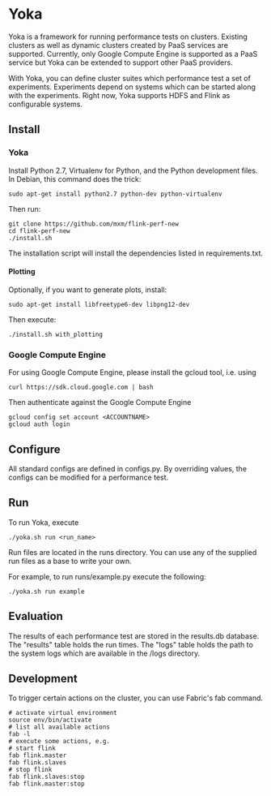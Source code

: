 Yoka
====

Yoka is a framework for running performance tests on clusters. Existing clusters
as well as dynamic clusters created by PaaS services are supported. Currently,
only Google Compute Engine is supported as a PaaS service but Yoka can be
extended to support other PaaS providers.

With Yoka, you can define cluster suites which performance test a set of
experiments. Experiments depend on systems which can be started along with the
experiments. Right now, Yoka supports HDFS and Flink as configurable systems.

Install
-------

### Yoka

Install Python 2.7, Virtualenv for Python, and the Python development files. In Debian, this command does the trick:

    sudo apt-get install python2.7 python-dev python-virtualenv

Then run:

    git clone https://github.com/mxm/flink-perf-new
    cd flink-perf-new
    ./install.sh

The installation script will install the dependencies listed in requirements.txt.

#### Plotting

Optionally, if you want to generate plots, install:

    sudo apt-get install libfreetype6-dev libpng12-dev

Then execute:

    ./install.sh with_plotting

### Google Compute Engine

For using Google Compute Engine, please install the gcloud tool, i.e. using

    curl https://sdk.cloud.google.com | bash

Then authenticate against the Google Compute Engine

    gcloud config set account <ACCOUNTNAME>
    gcloud auth login


Configure
---------

All standard configs are defined in configs.py. By overriding values, the
configs can be modified for a performance test.

Run
---

To run Yoka, execute

    ./yoka.sh run <run_name>

Run files are located in the runs directory. You can use any of the
supplied run files as a base to write your own.

For example, to run runs/example.py execute the following:

    ./yoka.sh run example


Evaluation
----------

The results of each performance test are stored in the results.db database.  The
"results" table holds the run times. The "logs" table holds the path to the
system logs which are available in the /logs directory.

Development
-----------

To trigger certain actions on the cluster, you can use Fabric's fab command.

    # activate virtual environment
    source env/bin/activate
    # list all available actions
    fab -l
    # execute some actions, e.g.
    # start flink
    fab flink.master
    fab flink.slaves
    # stop flink
    fab flink.slaves:stop
    fab flink.master:stop
